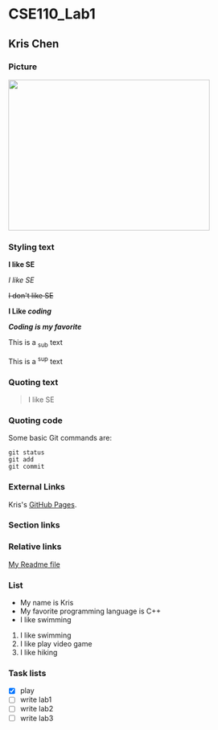 # CSE110_Lab1

## Kris Chen

### Picture

<img src="https://github.com/Kriiiiss/CSE110_Lab1/assets/147010005/c3f251af-d688-4d79-acc2-36635128a986" width="400" height="300">



### Styling text

**I like SE**

_I like SE_

~~I don't like SE~~

**I Like _coding_**

***Coding is my favorite***

This is a <sub>sub</sub> text

This is a <sup>sup</sup> text

### Quoting text

> I like SE

### Quoting code

Some basic Git commands are:
```
git status
git add
git commit
```

### External Links

Kris's [GitHub Pages](https://github.com/Kriiiiss/CSE110_Lab1).

### Section links 

### Relative links

[My Readme file](README.md)

### List

* My name is Kris
* My favorite programming language is C++
* I like swimming

1. I like swimming
2. I like play video game
3. I like hiking

### Task lists

- [x] play
- [ ] write lab1
- [ ] write lab2
- [ ] write lab3
